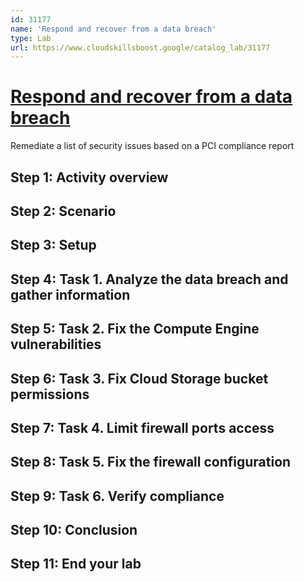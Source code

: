 ```yaml
---
id: 31177
name: 'Respond and recover from a data breach'
type: Lab
url: https://www.cloudskillsboost.google/catalog_lab/31177
---
```


# [Respond and recover from a data breach](https://www.cloudskillsboost.google/catalog_lab/31177)

Remediate a list of security issues based on a PCI compliance report

## Step 1: Activity overview

## Step 2: Scenario

## Step 3: Setup

## Step 4: Task 1. Analyze the data breach and gather information

## Step 5: Task 2. Fix the Compute Engine vulnerabilities

## Step 6: Task 3. Fix Cloud Storage bucket permissions

## Step 7: Task 4. Limit firewall ports access

## Step 8: Task 5. Fix the firewall configuration

## Step 9: Task 6. Verify compliance

## Step 10: Conclusion

## Step 11: End your lab

